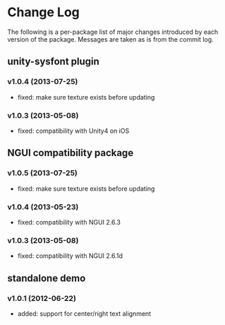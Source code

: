 # Change Log

The following is a per-package list of major changes introduced by each
version of the package. Messages are taken as is from the commit log.

## unity-sysfont plugin

### v1.0.4 (2013-07-25)

* fixed: make sure texture exists before updating

### v1.0.3 (2013-05-08)

* fixed: compatibility with Unity4 on iOS

## NGUI compatibility package

### v1.0.5 (2013-07-25)

* fixed: make sure texture exists before updating

### v1.0.4 (2013-05-23)

* fixed: compatibility with NGUI 2.6.3

### v1.0.3 (2013-05-08)

* fixed: compatibility with NGUI 2.6.1d

## standalone demo

### v1.0.1 (2012-06-22)

* added: support for center/right text alignment

